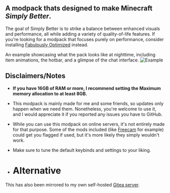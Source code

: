 ## A modpack thats designed to make Minecraft _**Simply Better**_.

The goal of Simply Better is to strike a balance between enhanced visuals and performance, all while adding a variety of quality-of-life features. If you're looking for a modpack that focuses purely on performance, consider installing [Fabulously Optimized](https://modrinth.com/modpack/fabulously-optimized) instead.

An example showcasing what the pack looks like at nighttime, including item animations, the hotbar, and a glimpse of the chat interface.
![Example](https://i.imgur.com/USClnp6.png)

## **Disclaimers/Notes**
- **If you have 16GB of RAM or more, I recommend setting the Maximum memory allocation to at least 8GB.**
- This modpack is mainly made for me and some friends, so updates only happen when we need them. Nonetheless, you're welcome to use it, and I would appreciate it if you reported any issues you have to GitHub.
- While you can use this modpack on online servers, it's not entirely made for that purpose. Some of the mods included (like [Freecam](https://modrinth.com/mod/freecam) for example) could get you flagged if used, but it's more likely they simply wouldn't work.
- Make sure to tune the default keybinds and settings to your liking.

- # Alternative
This has also been mirrored to my own self-hosted [Gitea server](https://git.swightshome.xyz/Swight/swightshome).
